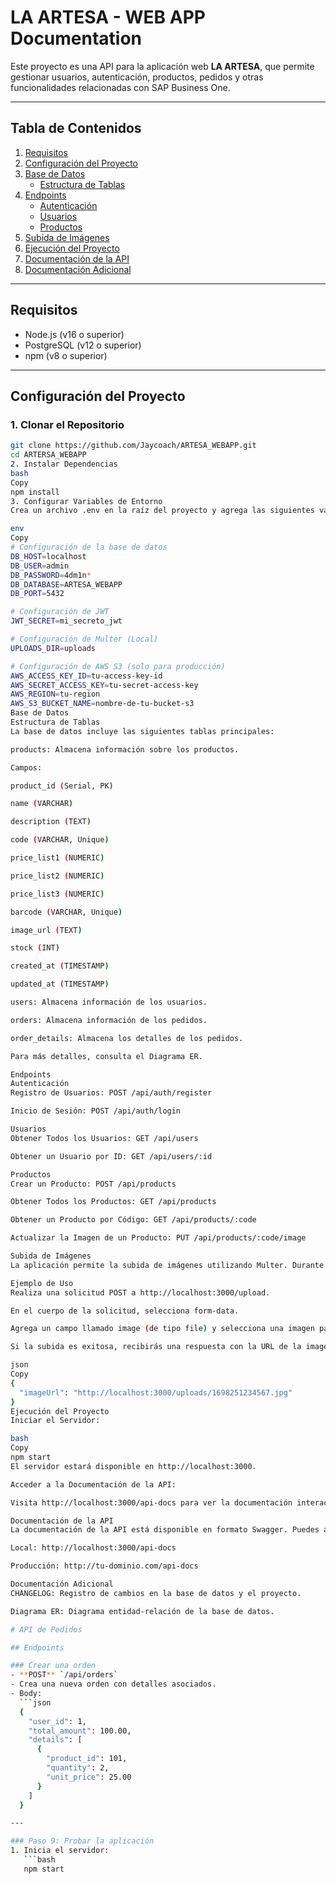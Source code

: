 # **LA ARTESA - WEB APP Documentation**

Este proyecto es una API para la aplicación web **LA ARTESA**, que permite gestionar usuarios, autenticación, productos, pedidos y otras funcionalidades relacionadas con SAP Business One.

---

## **Tabla de Contenidos**
1. [Requisitos](#requisitos)
2. [Configuración del Proyecto](#configuración-del-proyecto)
3. [Base de Datos](#base-de-datos)
   - [Estructura de Tablas](#estructura-de-tablas)
4. [Endpoints](#endpoints)
   - [Autenticación](#autenticación)
   - [Usuarios](#usuarios)
   - [Productos](#productos)
5. [Subida de Imágenes](#subida-de-imágenes)
6. [Ejecución del Proyecto](#ejecución-del-proyecto)
7. [Documentación de la API](#documentación-de-la-api)
8. [Documentación Adicional](#documentación-adicional)

---

## **Requisitos**
- Node.js (v16 o superior)
- PostgreSQL (v12 o superior)
- npm (v8 o superior)

---

## **Configuración del Proyecto**

### **1. Clonar el Repositorio**
```bash
git clone https://github.com/Jaycoach/ARTESA_WEBAPP.git
cd ARTERSA_WEBAPP
2. Instalar Dependencias
bash
Copy
npm install
3. Configurar Variables de Entorno
Crea un archivo .env en la raíz del proyecto y agrega las siguientes variables:

env
Copy
# Configuración de la base de datos
DB_HOST=localhost
DB_USER=admin
DB_PASSWORD=4dm1n*
DB_DATABASE=ARTESA_WEBAPP
DB_PORT=5432

# Configuración de JWT
JWT_SECRET=mi_secreto_jwt

# Configuración de Multer (Local)
UPLOADS_DIR=uploads

# Configuración de AWS S3 (solo para producción)
AWS_ACCESS_KEY_ID=tu-access-key-id
AWS_SECRET_ACCESS_KEY=tu-secret-access-key
AWS_REGION=tu-region
AWS_S3_BUCKET_NAME=nombre-de-tu-bucket-s3
Base de Datos
Estructura de Tablas
La base de datos incluye las siguientes tablas principales:

products: Almacena información sobre los productos.

Campos:

product_id (Serial, PK)

name (VARCHAR)

description (TEXT)

code (VARCHAR, Unique)

price_list1 (NUMERIC)

price_list2 (NUMERIC)

price_list3 (NUMERIC)

barcode (VARCHAR, Unique)

image_url (TEXT)

stock (INT)

created_at (TIMESTAMP)

updated_at (TIMESTAMP)

users: Almacena información de los usuarios.

orders: Almacena información de los pedidos.

order_details: Almacena los detalles de los pedidos.

Para más detalles, consulta el Diagrama ER.

Endpoints
Autenticación
Registro de Usuarios: POST /api/auth/register

Inicio de Sesión: POST /api/auth/login

Usuarios
Obtener Todos los Usuarios: GET /api/users

Obtener un Usuario por ID: GET /api/users/:id

Productos
Crear un Producto: POST /api/products

Obtener Todos los Productos: GET /api/products

Obtener un Producto por Código: GET /api/products/:code

Actualizar la Imagen de un Producto: PUT /api/products/:code/image

Subida de Imágenes
La aplicación permite la subida de imágenes utilizando Multer. Durante el desarrollo, las imágenes se almacenan en la carpeta uploads del servidor. En producción, las imágenes se suben a Amazon S3.

Ejemplo de Uso
Realiza una solicitud POST a http://localhost:3000/upload.

En el cuerpo de la solicitud, selecciona form-data.

Agrega un campo llamado image (de tipo file) y selecciona una imagen para subir.

Si la subida es exitosa, recibirás una respuesta con la URL de la imagen:

json
Copy
{
  "imageUrl": "http://localhost:3000/uploads/1698251234567.jpg"
}
Ejecución del Proyecto
Iniciar el Servidor:

bash
Copy
npm start
El servidor estará disponible en http://localhost:3000.

Acceder a la Documentación de la API:

Visita http://localhost:3000/api-docs para ver la documentación interactiva de la API.

Documentación de la API
La documentación de la API está disponible en formato Swagger. Puedes acceder a ella en:

Local: http://localhost:3000/api-docs

Producción: http://tu-dominio.com/api-docs

Documentación Adicional
CHANGELOG: Registro de cambios en la base de datos y el proyecto.

Diagrama ER: Diagrama entidad-relación de la base de datos.

# API de Pedidos

## Endpoints

### Crear una orden
- **POST** `/api/orders`
- Crea una nueva orden con detalles asociados.
- Body:
  ```json
  {
    "user_id": 1,
    "total_amount": 100.00,
    "details": [
      {
        "product_id": 101,
        "quantity": 2,
        "unit_price": 25.00
      }
    ]
  }

---

### Paso 9: Probar la aplicación
1. Inicia el servidor:
   ```bash
   npm start